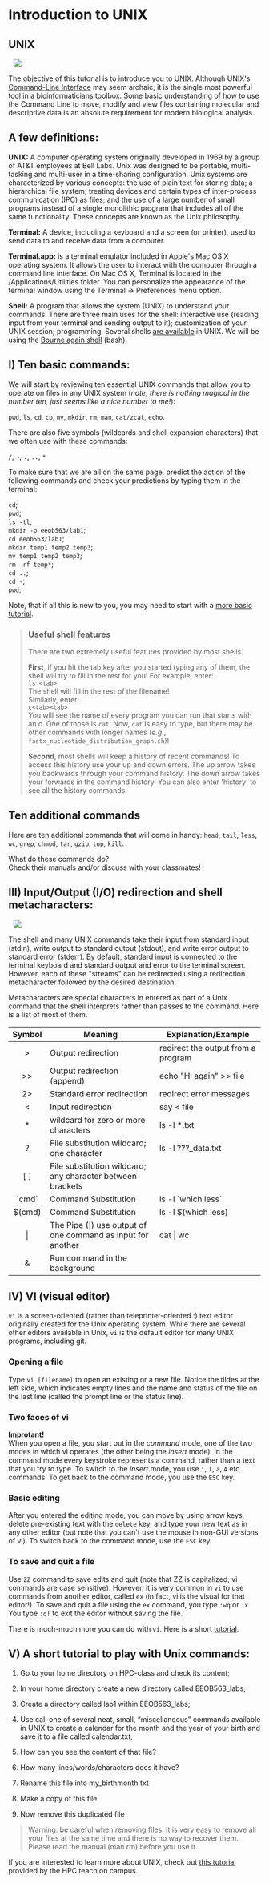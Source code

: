 # Introduction to UNIX

## UNIX 
<img src="./dilbert-unix.gif" align="center" hspace="10">

The objective of this tutorial is to introduce you to [UNIX](https://en.wikipedia.org/wiki/Unix). Although UNIX's  [Command-Line Interface](https://en.wikipedia.org/wiki/Command-line_interface) may seem archaic, it is the single most powerful tool in a bioinformaticians toolbox. Some basic understanding of how to use the Command Line to move, modify and view files containing molecular and descriptive data is an absolute requirement for modern biological analysis.

## A few definitions:
**UNIX:** A computer operating system originally developed in 1969 by a group of AT&T employees at Bell Labs. Unix was designed to be portable, multi-tasking and multi-user in a time-sharing configuration. Unix systems are characterized by various concepts: the use of plain text for storing data; a hierarchical file system; treating devices and certain types of inter-process communication (IPC) as files; and the use of a large number of small programs instead of a single monolithic program that includes all of the same functionality. These concepts are known as the Unix philosophy.

**Terminal:**  A device, including a keyboard and a screen (or printer), used to send data to and receive data from a computer.

**Terminal.app:** is a terminal emulator included in Apple's Mac OS X operating system. It allows the user to interact with the computer through a command line interface. On Mac OS X, Terminal is located in the /Applications/Utilities folder. You can personalize the appearance of the terminal window using the Terminal -> Preferences menu option.

**Shell:**  A program that allows the system (UNIX) to understand your commands. There are three main uses for the shell: interactive use (reading input from your terminal and sending output to it); customization of your UNIX session; programming. Several shells [are available](http://www.faqs.org/faqs/unix-faq/shell/shell-differences/) in UNIX. We will be using the [Bourne again shell](https://en.wikipedia.org/wiki/Bash_(Unix_shell)) (bash).

## I) Ten basic commands:

We will start by reviewing ten essential UNIX commands that allow you to operate on files in any UNIX system (_note, there is nothing magical in the number ten, just seems like a nice number to me!_):

`pwd`, `ls`, `cd`, `cp`, `mv`, `mkdir`, `rm`, `man`, `cat/zcat`, `echo`.  

There are also five symbols (wildcards and shell expansion characters) that we often use with these commands:

`/`, `~`, `.`, `..`, `*`

To make sure that we are all on the same page, predict the action of the following commands and check your predictions by typing them in the terminal:

`cd`;  
`pwd`;  
`ls -tl`;  
`mkdir -p eeob563/lab1`;  
`cd eeob563/lab1`;  
`mkdir temp1 temp2 temp3`;  
`mv temp1 temp2 temp3`;  
`rm -rf temp*`;  
`cd ..`;  
`cd -`;  
`pwd`;   

Note, that if all this is new to you, you may need to start with a [more basic tutorial](http://www.ee.surrey.ac.uk/Teaching/Unix/).

> ### Useful shell features
> There are two extremely useful features provided by most shells.  
> 
> **First**, if you hit the tab key after you started typing any of them, the shell will try to fill in the rest for you! For example, enter:  
> `ls <tab>`  
> The shell will fill in the rest of the filename!  
> Similarly, enter:  
> `c<tab><tab>`  
> You will see the name of every program you can run that starts with an c. One of those is `cat`. Now, `cat` is easy to type, but there may be other commands with longer names (_e.g._, `fastx_nucleotide_distribution_graph.sh`)!
>
>**Second**, most shells will keep a history of recent commands! To access this history use your up and down errors. The up arrow takes you backwards through your command history. The down arrow takes your forwards in the command history. You can also enter 'history' to see all the history commands.

## Ten additional commands

Here are ten additional commands that will come in handy:
`head`, `tail`, `less`, `wc`, `grep`, `chmod`, `tar`, `gzip`, `top`, `kill`.  

What do these commands do?  
Check their manuals and/or discuss with your classmates!


## III) Input/Output (I/O) redirection and shell metacharacters:

<img src="./unix2.jpg" align="center" hspace="10">

The shell and many UNIX commands take their input from standard input (stdin), write output to standard output (stdout), and write error output to standard error (stderr). By default, standard input is connected to the terminal keyboard and standard output and error to the terminal screen. However, each of these "streams" can be redirected using a redirection metacharacter followed by the desired destination.

Metacharacters are special characters in entered as part of a Unix command that the shell interprets rather than passes to the command. Here is a list of most of them. 

| Symbol | Meaning            | Explanation/Example |
| :---:  | ---                | ---                 |
| >	      | Output redirection | redirect the output from a program |
| >>     | Output redirection (append) | echo "Hi again" >> file    |
| 2>	  | Standard error redirection |	redirect error messages |
| <      | Input redirection	        | say < file |
| *      | wildcard for zero or more characters | ls -l *.txt |
| ?      | File substitution wildcard; one character | ls -l ???_data.txt |
| [ ]	  | File substitution wildcard; any character between brackets||
| \`cmd\` | Command Substitution | ls -l \`which less\` |
| $(cmd) | Command Substitution | ls -l $(which less) |
| \|    | The Pipe (\|)	use output of one command as input for another | cat <file> \| wc |
| &     | Run command in the background |             |


## IV) VI (visual editor)

`vi` is a screen-oriented (rather than teleprinter-oriented :) text editor originally created for the Unix operating system. While there are several other editors available in Unix, `vi` is the default editor for many UNIX programs, including git.

### Opening a file  
Type `vi [filename]` to open an existing or a new file.  Notice the tildes at the left side, which indicates empty lines and the name and status of the file on the last line (called the prompt line or the status line).  

### Two faces of vi  
**Improtant!**  
When you open a file, you start out in the *command* mode, one of the two modes in which vi operates (the other being the *insert* mode).   In the command mode every keystroke represents a command, rather than a text that you try to type. To switch to the *insert* mode, you use `i`, `I`, `a`, `A` etc. commands. To get back to the command mode, you use the `ESC` key.

### Basic editing
After you entered the editing mode, you can move by using arrow keys, delete pre-existing text with the `delete` key, and type your new text as in any other editor (but note that you can't use the mouse in non-GUI versions of vi). To switch back to the command mode, use the `ESC` key. 

### To save and quit a file  
Use `ZZ` command to save edits and quit (note that ZZ is capitalized; vi commands are case sensitive). However, it is very common in `vi` to use commands from another editor, called `ex` (in fact, vi is the visual for that editor!). To save and quit a file using the `ex` command, you type `:wq` or `:x`. You type `:q!` to exit the editor without saving the file.

There is much-much more you can do with `vi`. Here is a short [tutorial](https://data-skills.github.io/tutorials/vi_tutorial.pdf).

## V) A short tutorial to play with Unix commands:

1) Go to your home directory on HPC-class and check its content;

2) In your home directory create a new directory called EEOB563\_labs;

3) Create a directory called lab1 within EEOB563_labs;

4) Use cal, one of several neat, small, “miscellaneous” commands available in UNIX to create a calendar for the month and the year of your birth and save it to a file called calendar.txt;  

5) How can you see the content of that file?

5) How many lines/words/characters does it have?

6) Rename this file into my_birthmonth.txt

7) Make a copy of this file 

8) Now remove this duplicated file

> Warning:  be careful when removing files!  It is very easy to remove all your files at the same time and there is no way to recover them.  Please read the manual (man rm) before you use it.

If you are interested to learn more about UNIX, check out [this tutorial](https://www.hpc.iastate.edu/guides/unix-introduction) provided by the HPC teach on campus.
